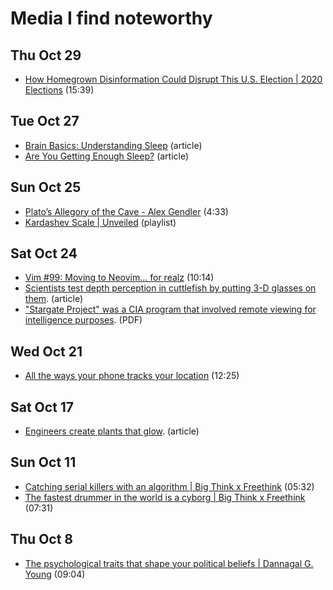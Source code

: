 # Media I find noteworthy

## Thu Oct 29

- [How Homegrown Disinformation Could Disrupt This U.S. Election | 2020
Elections](https://invidious.snopyta.org/watch?v=_gNcYdvF1Co) (15:39)

## Tue Oct 27

- [Brain Basics: Understanding
  Sleep](https://www.ninds.nih.gov/Disorders/Patient-Caregiver-Education/Understanding-Sleep)
  (article)
- [Are You Getting Enough
  Sleep?](https://www.cdc.gov/sleep/features/getting-enough-sleep.html)
  (article)

## Sun Oct 25
- [Plato’s Allegory of the Cave - Alex Gendler](http://invidious.snopyta.org/watch?v=1RWOpQXTltA) (4:33)
- [Kardashev Scale |
  Unveiled](http://invidious.snopyta.org/playlist?list=PLfq8kkw599aDDjXd5nvroklQ9wC3_KLB9)
  (playlist)

## Sat Oct 24
- [Vim #99: Moving to Neovim... for
realz](http://invidious.snopyta.org/watch?v=T7TAX653_OM) (10:14)
- [Scientists test depth perception in cuttlefish by putting 3-D glasses
  on
  them](https://www.nytimes.com/2020/01/08/science/3d-glasses-cuttlefish.html). (article)
- ["Stargate Project" was a CIA program that involved remote
  viewing for intelligence
  purposes](https://www.cia.gov/library/readingroom/docs/CIA-RDP96-00789R003300210001-2.pdf).
  (PDF)

## Wed Oct 21
- [All the ways your phone tracks your
  location](https://invidious.snopyta.org/watch?v=GMIY4J8jAUc) (12:25)

## Sat Oct 17
- [Engineers create plants that
  glow](https://news.mit.edu/2017/engineers-create-nanobionic-plants-that-glow-1213). (article)

## Sun Oct 11

- [Catching serial killers with an algorithm | Big Think x Freethink](https://invidious.snopyta.org/watch?v=8BvjAlf2SBk) (05:32)
- [The fastest drummer in the world is a cyborg | Big Think x Freethink](https://invidious.snopyta.org/watch?v=V-cz2tiHzEo)
  (07:31)

## Thu Oct 8

- [The psychological traits that shape your political beliefs | Dannagal
G. Young](https://invidious.snopyta.org/watch?v=ZSJzPB4qrxU) (09:04)
